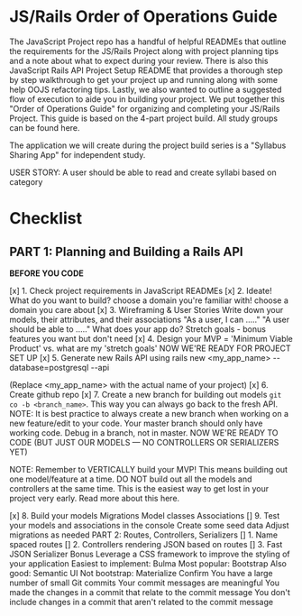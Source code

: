 # JS/Rails Order of Operations Guide
The JavaScript Project repo has a handful of helpful READMEs that outline the requirements for the JS/Rails Project along with project planning tips and a note about what to expect during your review. There is also this JavaScript Rails API Project Setup README that provides a thorough step by step walkthrough to get your project up and running along with some help OOJS refactoring tips. Lastly, we also wanted to outline a suggested flow of execution to aide you in building your project. We put together this "Order of Operations Guide" for organizing and completing your JS/Rails Project. This guide is based on the 4-part project build. All study groups can be found here.

The application we will create during the project build series is a "Syllabus Sharing App" for independent study.

USER STORY: A user should be able to read and create syllabi based on category

# Checklist
## PART 1: Planning and Building a Rails API
**BEFORE YOU CODE**

[x] 1. Check project requirements in JavaScript READMEs
[x] 2. Ideate! What do you want to build?
choose a domain you're familiar with!
choose a domain you care about
[x] 3. Wireframing & User Stories
Write down your models, their attributes, and their associations
"As a user, I can ....."
"A user should be able to ....."
What does your app do?
Stretch goals - bonus features you want but don't need
[x] 4. Design your MVP = 'Minimum Viable Product' vs. what are my 'stretch goals'
NOW WE'RE READY FOR PROJECT SET UP
[x] 5. Generate new Rails API using rails new <my_app_name> --database=postgresql --api

(Replace <my_app_name> with the actual name of your project)
[x] 6. Create github repo
[x] 7. Create a new branch for building out models `git co -b <branch_name>`. This way you can always go back to the fresh API.
NOTE: It is best practice to always create a new branch when working on a new feature/edit to your code. Your master branch should only have working code. Debug in a branch, not in master.
NOW WE'RE READY TO CODE (BUT JUST OUR MODELS — NO CONTROLLERS OR SERIALIZERS YET)

NOTE: Remember to VERTICALLY build your MVP! This means building out one model/feature at a time. DO NOT build out all the models and controllers at the same time. This is the easiest way to get lost in your project very early. Read more about this here.

[x] 8. Build your models
Migrations
Model classes
Associations
[] 9. Test your models and associations in the console
Create some seed data
Adjust migrations as needed
PART 2: Routes, Controllers, Serializers
[] 1. Name spaced routes
[] 2. Controllers rendering JSON based on routes
[] 3. Fast JSON Serializer
Bonus
 Leverage a CSS framework to improve the styling of your application
Easiest to implement: Bulma
Most popular: Bootstrap
Also good: Semantic UI
Not bootstrap: Materialize
Confirm
 You have a large number of small Git commits
 Your commit messages are meaningful
 You made the changes in a commit that relate to the commit message
 You don't include changes in a commit that aren't related to the commit message